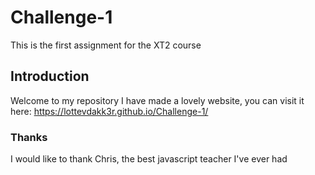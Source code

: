 # Challenge-1
 This is the first assignment for the XT2 course

## Introduction

 Welcome to my repository I have made a lovely website, you can visit it here: https://lottevdakk3r.github.io/Challenge-1/ 

### Thanks

I would like to thank Chris, the best javascript teacher I've ever had


